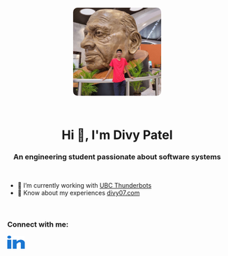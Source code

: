 <p id="profile-picture" align="center">
  <img width=40% src="./assets/me.jpg" style="border-radius:5%">
</p>
<br/>

<h1 align="center">Hi 👋, I'm Divy Patel</h1>
<h3 align="center">An engineering student passionate about software systems</h3>
<br>

- 🔭 I’m currently working with [UBC Thunderbots](https://github.com/UBC-Thunderbots/Software)
- 📄 Know about my experiences [divy07.com](https://divy07.com)

<br>
<h3 align="left">Connect with me:</h3>
<p align="left">
    <a href="https://linkedin.com/in/divy-07" target="blank">
        <img align="center" src="./assets/linked.svg" alt="divy-07" height="30" width="40" />
    </a>
</p>
